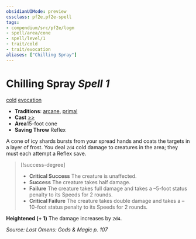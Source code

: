 ```yaml
---
obsidianUIMode: preview
cssclass: pf2e,pf2e-spell
tags:
- compendium/src/pf2e/logm
- spell/area/cone
- spell/level/1
- trait/cold
- trait/evocation
aliases: ["Chilling Spray"]
---
```

# Chilling Spray *Spell 1*   
[cold](rules/traits/cold.md)  [evocation](rules/traits/evocation.md)  

- **Traditions**: [arcane](rules/traits/arcane.md), [primal](rules/traits/primal.md)
- **Cast** [>>](rules/core-rulebook/chapter-9-playing-the-game.md#Actions "Two-Action") 
- **Area**15-foot cone
- **Saving Throw** Reflex

A cone of icy shards bursts from your spread hands and coats the targets in a layer of frost. You deal `2d4` cold damage to creatures in the area; they must each attempt a Reflex save.

> [!success-degree] 
> - **Critical Success** The creature is unaffected.
> - **Success** The creature takes half damage.
> - **Failure** The creature takes full damage and takes a –5-foot status penalty to its Speeds for 2 rounds.
> - **Critical Failure** The creature takes double damage and takes a –10-foot status penalty to its Speeds for 2 rounds.

**Heightened (+ 1)** The damage increases by `2d4`.

*Source: Lost Omens: Gods & Magic p. 107*